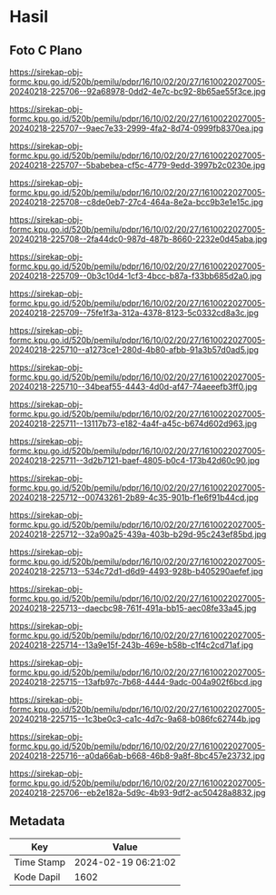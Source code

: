 # Hasil

## Foto C Plano

https://sirekap-obj-formc.kpu.go.id/520b/pemilu/pdpr/16/10/02/20/27/1610022027005-20240218-225706--92a68978-0dd2-4e7c-bc92-8b65ae55f3ce.jpg

https://sirekap-obj-formc.kpu.go.id/520b/pemilu/pdpr/16/10/02/20/27/1610022027005-20240218-225707--9aec7e33-2999-4fa2-8d74-0999fb8370ea.jpg

https://sirekap-obj-formc.kpu.go.id/520b/pemilu/pdpr/16/10/02/20/27/1610022027005-20240218-225707--5babebea-cf5c-4779-9edd-3997b2c0230e.jpg

https://sirekap-obj-formc.kpu.go.id/520b/pemilu/pdpr/16/10/02/20/27/1610022027005-20240218-225708--c8de0eb7-27c4-464a-8e2a-bcc9b3e1e15c.jpg

https://sirekap-obj-formc.kpu.go.id/520b/pemilu/pdpr/16/10/02/20/27/1610022027005-20240218-225708--2fa44dc0-987d-487b-8660-2232e0d45aba.jpg

https://sirekap-obj-formc.kpu.go.id/520b/pemilu/pdpr/16/10/02/20/27/1610022027005-20240218-225709--0b3c10d4-1cf3-4bcc-b87a-f33bb685d2a0.jpg

https://sirekap-obj-formc.kpu.go.id/520b/pemilu/pdpr/16/10/02/20/27/1610022027005-20240218-225709--75fe1f3a-312a-4378-8123-5c0332cd8a3c.jpg

https://sirekap-obj-formc.kpu.go.id/520b/pemilu/pdpr/16/10/02/20/27/1610022027005-20240218-225710--a1273ce1-280d-4b80-afbb-91a3b57d0ad5.jpg

https://sirekap-obj-formc.kpu.go.id/520b/pemilu/pdpr/16/10/02/20/27/1610022027005-20240218-225710--34beaf55-4443-4d0d-af47-74aeeefb3ff0.jpg

https://sirekap-obj-formc.kpu.go.id/520b/pemilu/pdpr/16/10/02/20/27/1610022027005-20240218-225711--13117b73-e182-4a4f-a45c-b674d602d963.jpg

https://sirekap-obj-formc.kpu.go.id/520b/pemilu/pdpr/16/10/02/20/27/1610022027005-20240218-225711--3d2b7121-baef-4805-b0c4-173b42d60c90.jpg

https://sirekap-obj-formc.kpu.go.id/520b/pemilu/pdpr/16/10/02/20/27/1610022027005-20240218-225712--00743261-2b89-4c35-901b-f1e6f91b44cd.jpg

https://sirekap-obj-formc.kpu.go.id/520b/pemilu/pdpr/16/10/02/20/27/1610022027005-20240218-225712--32a90a25-439a-403b-b29d-95c243ef85bd.jpg

https://sirekap-obj-formc.kpu.go.id/520b/pemilu/pdpr/16/10/02/20/27/1610022027005-20240218-225713--534c72d1-d6d9-4493-928b-b405290aefef.jpg

https://sirekap-obj-formc.kpu.go.id/520b/pemilu/pdpr/16/10/02/20/27/1610022027005-20240218-225713--daecbc98-761f-491a-bb15-aec08fe33a45.jpg

https://sirekap-obj-formc.kpu.go.id/520b/pemilu/pdpr/16/10/02/20/27/1610022027005-20240218-225714--13a9e15f-243b-469e-b58b-c1f4c2cd71af.jpg

https://sirekap-obj-formc.kpu.go.id/520b/pemilu/pdpr/16/10/02/20/27/1610022027005-20240218-225715--13afb97c-7b68-4444-9adc-004a902f6bcd.jpg

https://sirekap-obj-formc.kpu.go.id/520b/pemilu/pdpr/16/10/02/20/27/1610022027005-20240218-225715--1c3be0c3-ca1c-4d7c-9a68-b086fc62744b.jpg

https://sirekap-obj-formc.kpu.go.id/520b/pemilu/pdpr/16/10/02/20/27/1610022027005-20240218-225716--a0da66ab-b668-46b8-9a8f-8bc457e23732.jpg

https://sirekap-obj-formc.kpu.go.id/520b/pemilu/pdpr/16/10/02/20/27/1610022027005-20240218-225706--eb2e182a-5d9c-4b93-9df2-ac50428a8832.jpg


## Metadata

| Key        | Value               |
| ---------- | ------------------- |
| Time Stamp | 2024-02-19 06:21:02 |
| Kode Dapil | 1602                |



